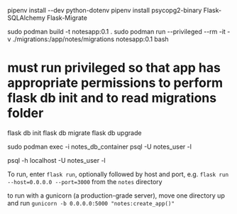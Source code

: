 pipenv install --dev python-dotenv
pipenv install psycopg2-binary Flask-SQLAlchemy Flask-Migrate

sudo podman build -t notesapp:0.1 .
sudo podman run --privileged --rm -it -v ./migrations:/app/notes/migrations notesapp:0.1 bash 
# must run privileged so that app has appropriate permissions to perform flask db init and to read migrations folder
flask db init
flask db migrate
flask db upgrade

sudo podman exec -i notes_db_container psql -U notes_user -l

psql -h localhost -U notes_user -l

To run, enter `flask run`, optionally followed by host and port, e.g. `flask run --host=0.0.0.0 --port=3000` from the `notes` directory

to run with a gunicorn (a production-grade server), move one directory up and run `gunicorn -b 0.0.0.0:5000 "notes:create_app()"`